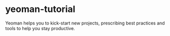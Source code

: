 # yeoman-tutorial
Yeoman helps you to kick-start new projects, prescribing best practices and tools to help you stay productive.
